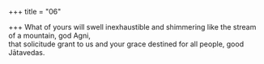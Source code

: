 +++
title = "06"

+++
What of yours will swell inexhaustible and shimmering like the stream of  a mountain, god Agni,  
that solicitude grant to us and your grace destined for all people, good  Jātavedas.  